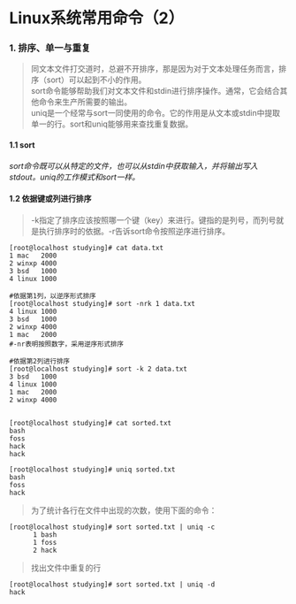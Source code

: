 # Linux系统常用命令（2）

### 1. 排序、单一与重复
> 同文本文件打交道时，总避不开排序，那是因为对于文本处理任务而言，排序（sort）可以起到不小的作用。</br>
sort命令能够帮助我们对文本文件和stdin进行排序操作。通常，它会结合其他命令来生产所需要的输出。</br>
uniq是一个经常与sort一同使用的命令。它的作用是从文本或stdin中提取单一的行。sort和uniq能够用来查找重复数据。

#### 1.1 sort 
*sort命令既可以从特定的文件，也可以从stdin中获取输入，并将输出写入stdout。uniq的工作模式和sort一样。*

#### 1.2 依据键或列进行排序
> -k指定了排序应该按照哪一个键（key）来进行。键指的是列号，而列号就是执行排序时的依据。-r告诉sort命令按照逆序进行排序。
```
[root@localhost studying]# cat data.txt 
1 mac   2000
2 winxp 4000
3 bsd   1000
4 linux 1000

#依据第1列，以逆序形式排序
[root@localhost studying]# sort -nrk 1 data.txt 
4 linux 1000
3 bsd   1000
2 winxp 4000
1 mac   2000
#-nr表明按照数字，采用逆序形式排序

#依据第2列进行排序
[root@localhost studying]# sort -k 2 data.txt 
3 bsd   1000
4 linux 1000
1 mac   2000
2 winxp 4000


[root@localhost studying]# cat sorted.txt 
bash
foss
hack
hack

[root@localhost studying]# uniq sorted.txt 
bash
foss
hack
```

> 为了统计各行在文件中出现的次数，使用下面的命令：
```
[root@localhost studying]# sort sorted.txt | uniq -c
      1 bash
      1 foss
      2 hack
```

> 找出文件中重复的行
```
[root@localhost studying]# sort sorted.txt | uniq -d
hack
```

